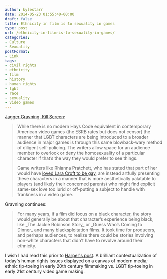 ```yaml
---
author: kylestarr
date: 2014-05-23 01:55:40+00:00
draft: false
title: Ethnicity in film is to sexuality in games
type: post
url: /ethnicity-in-film-is-to-sexuality-in-games/
categories:
- Culture
- Sexuality
postFormat:
- Link
tags:
- civil rights
- ethnicity
- film
- history
- human rights
- lgbt
- race
- sexuality
- video games
---
```


[Jagger Gravning, Kill Screen](http://killscreendaily.com/articles/articles/feature/how-major-videogames-are-slowly-readying-us-gay-protagonist/):


<blockquote>While there is no modern Hays Code equivalent in contemporary American video games (the ESRB rates but does not censor) the manner that LGBT characters are being introduced to a broader audience in major games is through this same blowback-wary method of diligent self-policing. The writers allow space for an audience member to overlook or deny the homosexuality of a particular character if that’s the way they would prefer to see things.

Game writers like Rhianna Pratchett, who has stated that part of her would have [loved Lara Croft to be gay](http://killscreendaily.com/articles/interviews/tomb-raider-writer-rhianna-pratchett-why-every-kill-cant-be-first-and-why-she-wanted-make-lara-croft-gay/), are instead artfully presenting these characters in a manner that is more aesthetically palatable to players (and likely their concerned parents) who might find explicit same-sex love too lurid or off-putting a subject to handle with frankness in a video game.</blockquote>


Gravning continues:


<blockquote>For many years, if a film did focus on a black character, the story would generally be about that character’s experience being black, like _The Jackie Robinson Story_ or _Guess Who’s Coming to Dinner_ and many blacksploitation films. It took time for producers, and perhaps audiences, to realize there could be stories involving non-white characters that didn’t have to revolve around their ethnicity.</blockquote>


I wish I had read this prior to [Harper's post](http://tsogaming.wordpress.com/2014/05/22/braving-blizzard-and-inclusion-in-games/). A brilliant contextualization of today's human rights issues displayed on a canvas of modern media; ethnic tip-toeing in early 20th century filmmaking vs. LGBT tip-toeing in early 21st century video game making.
